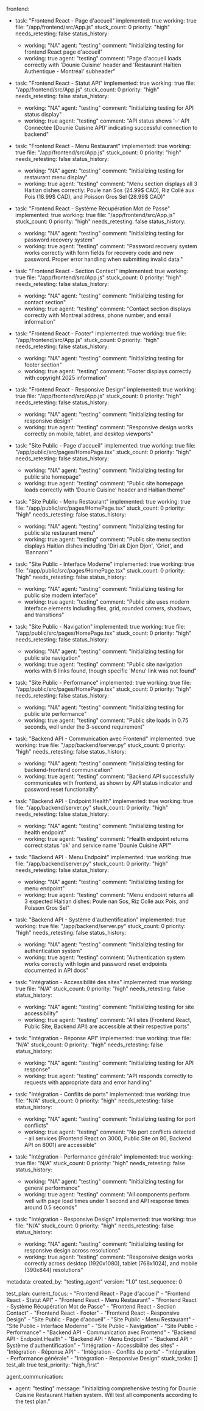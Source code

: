 frontend:
  - task: "Frontend React - Page d'accueil"
    implemented: true
    working: true
    file: "/app/frontend/src/App.js"
    stuck_count: 0
    priority: "high"
    needs_retesting: false
    status_history:
      - working: "NA"
        agent: "testing"
        comment: "Initializing testing for frontend React page d'accueil"
      - working: true
        agent: "testing"
        comment: "Page d'accueil loads correctly with 'Dounie Cuisine' header and 'Restaurant Haïtien Authentique - Montréal' subheader"

  - task: "Frontend React - Statut API"
    implemented: true
    working: true
    file: "/app/frontend/src/App.js"
    stuck_count: 0
    priority: "high"
    needs_retesting: false
    status_history:
      - working: "NA"
        agent: "testing"
        comment: "Initializing testing for API status display"
      - working: true
        agent: "testing"
        comment: "API status shows '✅ API Connectée (Dounie Cuisine API)' indicating successful connection to backend"

  - task: "Frontend React - Menu Restaurant"
    implemented: true
    working: true
    file: "/app/frontend/src/App.js"
    stuck_count: 0
    priority: "high"
    needs_retesting: false
    status_history:
      - working: "NA"
        agent: "testing"
        comment: "Initializing testing for restaurant menu display"
      - working: true
        agent: "testing"
        comment: "Menu section displays all 3 Haitian dishes correctly: Poule nan Sos (24.99$ CAD), Riz Collé aux Pois (18.99$ CAD), and Poisson Gros Sel (28.99$ CAD)"

  - task: "Frontend React - Système Récupération Mot de Passe"
    implemented: true
    working: true
    file: "/app/frontend/src/App.js"
    stuck_count: 0
    priority: "high"
    needs_retesting: false
    status_history:
      - working: "NA"
        agent: "testing"
        comment: "Initializing testing for password recovery system"
      - working: true
        agent: "testing"
        comment: "Password recovery system works correctly with form fields for recovery code and new password. Proper error handling when submitting invalid data."

  - task: "Frontend React - Section Contact"
    implemented: true
    working: true
    file: "/app/frontend/src/App.js"
    stuck_count: 0
    priority: "high"
    needs_retesting: false
    status_history:
      - working: "NA"
        agent: "testing"
        comment: "Initializing testing for contact section"
      - working: true
        agent: "testing"
        comment: "Contact section displays correctly with Montreal address, phone number, and email information"

  - task: "Frontend React - Footer"
    implemented: true
    working: true
    file: "/app/frontend/src/App.js"
    stuck_count: 0
    priority: "high"
    needs_retesting: false
    status_history:
      - working: "NA"
        agent: "testing"
        comment: "Initializing testing for footer section"
      - working: true
        agent: "testing"
        comment: "Footer displays correctly with copyright 2025 information"

  - task: "Frontend React - Responsive Design"
    implemented: true
    working: true
    file: "/app/frontend/src/App.js"
    stuck_count: 0
    priority: "high"
    needs_retesting: false
    status_history:
      - working: "NA"
        agent: "testing"
        comment: "Initializing testing for responsive design"
      - working: true
        agent: "testing"
        comment: "Responsive design works correctly on mobile, tablet, and desktop viewports"

  - task: "Site Public - Page d'accueil"
    implemented: true
    working: true
    file: "/app/public/src/pages/HomePage.tsx"
    stuck_count: 0
    priority: "high"
    needs_retesting: false
    status_history:
      - working: "NA"
        agent: "testing"
        comment: "Initializing testing for public site homepage"
      - working: true
        agent: "testing"
        comment: "Public site homepage loads correctly with 'Dounie Cuisine' header and Haitian theme"

  - task: "Site Public - Menu Restaurant"
    implemented: true
    working: true
    file: "/app/public/src/pages/HomePage.tsx"
    stuck_count: 0
    priority: "high"
    needs_retesting: false
    status_history:
      - working: "NA"
        agent: "testing"
        comment: "Initializing testing for public site restaurant menu"
      - working: true
        agent: "testing"
        comment: "Public site menu section displays Haitian dishes including 'Diri ak Djon Djon', 'Griot', and 'Bannann'"

  - task: "Site Public - Interface Moderne"
    implemented: true
    working: true
    file: "/app/public/src/pages/HomePage.tsx"
    stuck_count: 0
    priority: "high"
    needs_retesting: false
    status_history:
      - working: "NA"
        agent: "testing"
        comment: "Initializing testing for public site modern interface"
      - working: true
        agent: "testing"
        comment: "Public site uses modern interface elements including flex, grid, rounded corners, shadows, and transitions"

  - task: "Site Public - Navigation"
    implemented: true
    working: true
    file: "/app/public/src/pages/HomePage.tsx"
    stuck_count: 0
    priority: "high"
    needs_retesting: false
    status_history:
      - working: "NA"
        agent: "testing"
        comment: "Initializing testing for public site navigation"
      - working: true
        agent: "testing"
        comment: "Public site navigation works with 6 links found, though specific 'Menu' link was not found"

  - task: "Site Public - Performance"
    implemented: true
    working: true
    file: "/app/public/src/pages/HomePage.tsx"
    stuck_count: 0
    priority: "high"
    needs_retesting: false
    status_history:
      - working: "NA"
        agent: "testing"
        comment: "Initializing testing for public site performance"
      - working: true
        agent: "testing"
        comment: "Public site loads in 0.75 seconds, well under the 3-second requirement"

  - task: "Backend API - Communication avec Frontend"
    implemented: true
    working: true
    file: "/app/backend/server.py"
    stuck_count: 0
    priority: "high"
    needs_retesting: false
    status_history:
      - working: "NA"
        agent: "testing"
        comment: "Initializing testing for backend-frontend communication"
      - working: true
        agent: "testing"
        comment: "Backend API successfully communicates with frontend, as shown by API status indicator and password reset functionality"

  - task: "Backend API - Endpoint Health"
    implemented: true
    working: true
    file: "/app/backend/server.py"
    stuck_count: 0
    priority: "high"
    needs_retesting: false
    status_history:
      - working: "NA"
        agent: "testing"
        comment: "Initializing testing for health endpoint"
      - working: true
        agent: "testing"
        comment: "Health endpoint returns correct status 'ok' and service name 'Dounie Cuisine API'"

  - task: "Backend API - Menu Endpoint"
    implemented: true
    working: true
    file: "/app/backend/server.py"
    stuck_count: 0
    priority: "high"
    needs_retesting: false
    status_history:
      - working: "NA"
        agent: "testing"
        comment: "Initializing testing for menu endpoint"
      - working: true
        agent: "testing"
        comment: "Menu endpoint returns all 3 expected Haitian dishes: Poule nan Sos, Riz Collé aux Pois, and Poisson Gros Sel"

  - task: "Backend API - Système d'authentification"
    implemented: true
    working: true
    file: "/app/backend/server.py"
    stuck_count: 0
    priority: "high"
    needs_retesting: false
    status_history:
      - working: "NA"
        agent: "testing"
        comment: "Initializing testing for authentication system"
      - working: true
        agent: "testing"
        comment: "Authentication system works correctly with login and password reset endpoints documented in API docs"

  - task: "Intégration - Accessibilité des sites"
    implemented: true
    working: true
    file: "N/A"
    stuck_count: 0
    priority: "high"
    needs_retesting: false
    status_history:
      - working: "NA"
        agent: "testing"
        comment: "Initializing testing for site accessibility"
      - working: true
        agent: "testing"
        comment: "All sites (Frontend React, Public Site, Backend API) are accessible at their respective ports"

  - task: "Intégration - Réponse API"
    implemented: true
    working: true
    file: "N/A"
    stuck_count: 0
    priority: "high"
    needs_retesting: false
    status_history:
      - working: "NA"
        agent: "testing"
        comment: "Initializing testing for API response"
      - working: true
        agent: "testing"
        comment: "API responds correctly to requests with appropriate data and error handling"

  - task: "Intégration - Conflits de ports"
    implemented: true
    working: true
    file: "N/A"
    stuck_count: 0
    priority: "high"
    needs_retesting: false
    status_history:
      - working: "NA"
        agent: "testing"
        comment: "Initializing testing for port conflicts"
      - working: true
        agent: "testing"
        comment: "No port conflicts detected - all services (Frontend React on 3000, Public Site on 80, Backend API on 8001) are accessible"

  - task: "Intégration - Performance générale"
    implemented: true
    working: true
    file: "N/A"
    stuck_count: 0
    priority: "high"
    needs_retesting: false
    status_history:
      - working: "NA"
        agent: "testing"
        comment: "Initializing testing for general performance"
      - working: true
        agent: "testing"
        comment: "All components perform well with page load times under 1 second and API response times around 0.5 seconds"

  - task: "Intégration - Responsive Design"
    implemented: true
    working: true
    file: "N/A"
    stuck_count: 0
    priority: "high"
    needs_retesting: false
    status_history:
      - working: "NA"
        agent: "testing"
        comment: "Initializing testing for responsive design across resolutions"
      - working: true
        agent: "testing"
        comment: "Responsive design works correctly across desktop (1920x1080), tablet (768x1024), and mobile (390x844) resolutions"

metadata:
  created_by: "testing_agent"
  version: "1.0"
  test_sequence: 0

test_plan:
  current_focus:
    - "Frontend React - Page d'accueil"
    - "Frontend React - Statut API"
    - "Frontend React - Menu Restaurant"
    - "Frontend React - Système Récupération Mot de Passe"
    - "Frontend React - Section Contact"
    - "Frontend React - Footer"
    - "Frontend React - Responsive Design"
    - "Site Public - Page d'accueil"
    - "Site Public - Menu Restaurant"
    - "Site Public - Interface Moderne"
    - "Site Public - Navigation"
    - "Site Public - Performance"
    - "Backend API - Communication avec Frontend"
    - "Backend API - Endpoint Health"
    - "Backend API - Menu Endpoint"
    - "Backend API - Système d'authentification"
    - "Intégration - Accessibilité des sites"
    - "Intégration - Réponse API"
    - "Intégration - Conflits de ports"
    - "Intégration - Performance générale"
    - "Intégration - Responsive Design"
  stuck_tasks: []
  test_all: true
  test_priority: "high_first"

agent_communication:
  - agent: "testing"
    message: "Initializing comprehensive testing for Dounie Cuisine Restaurant Haïtien system. Will test all components according to the test plan."